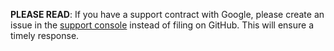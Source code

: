 **PLEASE READ**: If you have a support contract with Google, please create an issue in the [support console](https://cloud.google.com/support/) instead of filing on GitHub. This will ensure a timely response.

